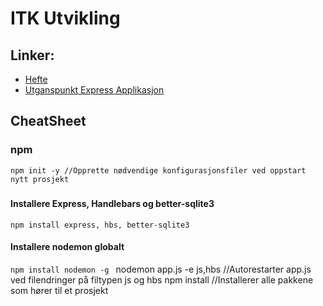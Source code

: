 # ITK Utvikling

## Linker:
- [Hefte](https://indd.adobe.com/view/7dae25a9-1aee-44c6-8a86-8362b30588b3)
- [Utganspunkt Express Applikasjon](https://github.com/boggarp/Express-Handlebars---Utganspunkt-v2)

## CheatSheet

### npm

``` 
npm init -y //Opprette nødvendige konfigurasjonsfiler ved oppstart nytt prosjekt  
```
##### 


#### Installere Express, Handlebars og better-sqlite3 
``` npm install express, hbs, better-sqlite3  ```

#### Installere nodemon globalt
``` npm install nodemon -g  ```
nodemon app.js -e js,hbs //Autorestarter app.js ved filendringer på filtypen js og hbs
npm install //Installerer alle pakkene som hører til et prosjekt